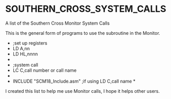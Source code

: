 # SOUTHERN_CROSS_SYSTEM_CALLS

A list of the Southern Cross Monitor System Calls

This is the general form of programs to use the subroutine in the Monitor.

*    ;set up registers                                 
*    LD A,nn
*    LD HL,nnnn
*	
*    ;system call
*    LC C,call number or call name
* 
*    INCLUDE "SCM18_Include.asm" ;if using LD C,call name *

I created this list to help me use Monitor calls, I hope it helps other users.
